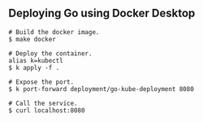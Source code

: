 ## Deploying Go using Docker Desktop

```
# Build the docker image.
$ make docker

# Deploy the container.
alias k=kubectl
$ k apply -f .

# Expose the port.
$ k port-forward deployment/go-kube-deployment 8080

# Call the service.
$ curl localhost:8080
```

